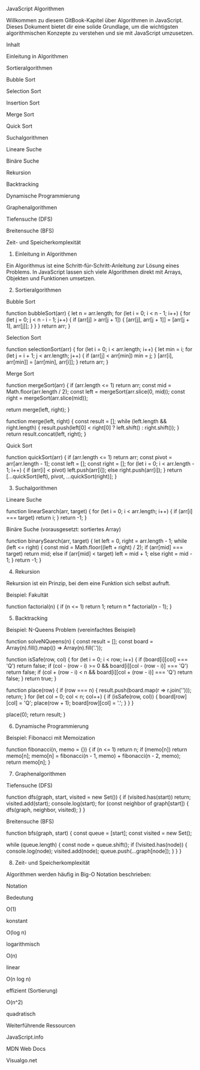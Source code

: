 JavaScript Algorithmen

Willkommen zu diesem GitBook-Kapitel über Algorithmen in JavaScript. Dieses Dokument bietet dir eine solide Grundlage, um die wichtigsten algorithmischen Konzepte zu verstehen und sie mit JavaScript umzusetzen.

Inhalt

Einleitung in Algorithmen

Sortieralgorithmen

Bubble Sort

Selection Sort

Insertion Sort

Merge Sort

Quick Sort

Suchalgorithmen

Lineare Suche

Binäre Suche

Rekursion

Backtracking

Dynamische Programmierung

Graphenalgorithmen

Tiefensuche (DFS)

Breitensuche (BFS)

Zeit- und Speicherkomplexität

1. Einleitung in Algorithmen

Ein Algorithmus ist eine Schritt-für-Schritt-Anleitung zur Lösung eines Problems. In JavaScript lassen sich viele Algorithmen direkt mit Arrays, Objekten und Funktionen umsetzen.

2. Sortieralgorithmen

Bubble Sort

function bubbleSort(arr) {
  let n = arr.length;
  for (let i = 0; i < n - 1; i++) {
    for (let j = 0; j < n - i - 1; j++) {
      if (arr[j] > arr[j + 1]) {
        [arr[j], arr[j + 1]] = [arr[j + 1], arr[j]];
      }
    }
  }
  return arr;
}

Selection Sort

function selectionSort(arr) {
  for (let i = 0; i < arr.length; i++) {
    let min = i;
    for (let j = i + 1; j < arr.length; j++) {
      if (arr[j] < arr[min]) min = j;
    }
    [arr[i], arr[min]] = [arr[min], arr[i]];
  }
  return arr;
}

Merge Sort

function mergeSort(arr) {
  if (arr.length <= 1) return arr;
  const mid = Math.floor(arr.length / 2);
  const left = mergeSort(arr.slice(0, mid));
  const right = mergeSort(arr.slice(mid));

  return merge(left, right);
}

function merge(left, right) {
  const result = [];
  while (left.length && right.length) {
    result.push(left[0] < right[0] ? left.shift() : right.shift());
  }
  return result.concat(left, right);
}

Quick Sort

function quickSort(arr) {
  if (arr.length <= 1) return arr;
  const pivot = arr[arr.length - 1];
  const left = [];
  const right = [];
  for (let i = 0; i < arr.length - 1; i++) {
    if (arr[i] < pivot) left.push(arr[i]);
    else right.push(arr[i]);
  }
  return [...quickSort(left), pivot, ...quickSort(right)];
}

3. Suchalgorithmen

Lineare Suche

function linearSearch(arr, target) {
  for (let i = 0; i < arr.length; i++) {
    if (arr[i] === target) return i;
  }
  return -1;
}

Binäre Suche (vorausgesetzt: sortiertes Array)

function binarySearch(arr, target) {
  let left = 0, right = arr.length - 1;
  while (left <= right) {
    const mid = Math.floor((left + right) / 2);
    if (arr[mid] === target) return mid;
    else if (arr[mid] < target) left = mid + 1;
    else right = mid - 1;
  }
  return -1;
}

4. Rekursion

Rekursion ist ein Prinzip, bei dem eine Funktion sich selbst aufruft.

Beispiel: Fakultät

function factorial(n) {
  if (n <= 1) return 1;
  return n * factorial(n - 1);
}

5. Backtracking

Beispiel: N-Queens Problem (vereinfachtes Beispiel)

function solveNQueens(n) {
  const result = [];
  const board = Array(n).fill().map(() => Array(n).fill('.'));

  function isSafe(row, col) {
    for (let i = 0; i < row; i++) {
      if (board[i][col] === 'Q') return false;
      if (col - (row - i) >= 0 && board[i][col - (row - i)] === 'Q') return false;
      if (col + (row - i) < n && board[i][col + (row - i)] === 'Q') return false;
    }
    return true;
  }

  function place(row) {
    if (row === n) {
      result.push(board.map(r => r.join('')));
      return;
    }
    for (let col = 0; col < n; col++) {
      if (isSafe(row, col)) {
        board[row][col] = 'Q';
        place(row + 1);
        board[row][col] = '.';
      }
    }
  }

  place(0);
  return result;
}

6. Dynamische Programmierung

Beispiel: Fibonacci mit Memoization

function fibonacci(n, memo = {}) {
  if (n <= 1) return n;
  if (memo[n]) return memo[n];
  memo[n] = fibonacci(n - 1, memo) + fibonacci(n - 2, memo);
  return memo[n];
}

7. Graphenalgorithmen

Tiefensuche (DFS)

function dfs(graph, start, visited = new Set()) {
  if (visited.has(start)) return;
  visited.add(start);
  console.log(start);
  for (const neighbor of graph[start]) {
    dfs(graph, neighbor, visited);
  }
}

Breitensuche (BFS)

function bfs(graph, start) {
  const queue = [start];
  const visited = new Set();

  while (queue.length) {
    const node = queue.shift();
    if (!visited.has(node)) {
      console.log(node);
      visited.add(node);
      queue.push(...graph[node]);
    }
  }
}

8. Zeit- und Speicherkomplexität

Algorithmen werden häufig in Big-O Notation beschrieben:

Notation

Bedeutung

O(1)

konstant

O(log n)

logarithmisch

O(n)

linear

O(n log n)

effizient (Sortierung)

O(n^2)

quadratisch

Weiterführende Ressourcen

JavaScript.info

MDN Web Docs

Visualgo.net
